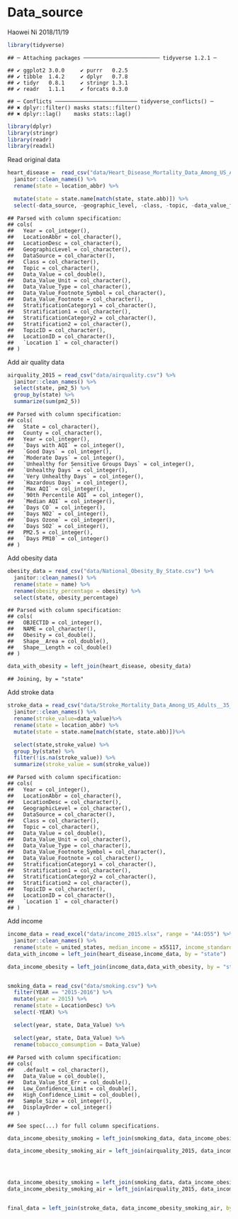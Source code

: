 Data\_source
================
Haowei Ni
2018/11/19

``` r
library(tidyverse)
```

    ## ─ Attaching packages ──────────────────────── tidyverse 1.2.1 ─

    ## ✔ ggplot2 3.0.0     ✔ purrr   0.2.5
    ## ✔ tibble  1.4.2     ✔ dplyr   0.7.8
    ## ✔ tidyr   0.8.1     ✔ stringr 1.3.1
    ## ✔ readr   1.1.1     ✔ forcats 0.3.0

    ## ─ Conflicts ────────────────────────── tidyverse_conflicts() ─
    ## ✖ dplyr::filter() masks stats::filter()
    ## ✖ dplyr::lag()    masks stats::lag()

``` r
library(dplyr)
library(stringr)
library(readr)
library(readxl)
```

Read original data

``` r
heart_disease =  read_csv("data/Heart_Disease_Mortality_Data_Among_US_Adults__35___by_State_Territory_and_County.csv") %>%
  janitor::clean_names() %>%
  rename(state = location_abbr) %>%

  mutate(state = state.name[match(state, state.abb)]) %>% 
  select(-data_source, -geographic_level, -class, -topic, -data_value_footnote, -data_value_footnote_symbol, -topic_id, -stratification2, -location_id, -stratification1 ) 
```

    ## Parsed with column specification:
    ## cols(
    ##   Year = col_integer(),
    ##   LocationAbbr = col_character(),
    ##   LocationDesc = col_character(),
    ##   GeographicLevel = col_character(),
    ##   DataSource = col_character(),
    ##   Class = col_character(),
    ##   Topic = col_character(),
    ##   Data_Value = col_double(),
    ##   Data_Value_Unit = col_character(),
    ##   Data_Value_Type = col_character(),
    ##   Data_Value_Footnote_Symbol = col_character(),
    ##   Data_Value_Footnote = col_character(),
    ##   StratificationCategory1 = col_character(),
    ##   Stratification1 = col_character(),
    ##   StratificationCategory2 = col_character(),
    ##   Stratification2 = col_character(),
    ##   TopicID = col_character(),
    ##   LocationID = col_character(),
    ##   `Location 1` = col_character()
    ## )

Add air quality data

``` r
airquality_2015 = read_csv("data/airquality.csv") %>%
  janitor::clean_names() %>%
  select(state, pm2_5) %>% 
  group_by(state) %>% 
  summarize(sum(pm2_5))
```

    ## Parsed with column specification:
    ## cols(
    ##   State = col_character(),
    ##   County = col_character(),
    ##   Year = col_integer(),
    ##   `Days with AQI` = col_integer(),
    ##   `Good Days` = col_integer(),
    ##   `Moderate Days` = col_integer(),
    ##   `Unhealthy for Sensitive Groups Days` = col_integer(),
    ##   `Unhealthy Days` = col_integer(),
    ##   `Very Unhealthy Days` = col_integer(),
    ##   `Hazardous Days` = col_integer(),
    ##   `Max AQI` = col_integer(),
    ##   `90th Percentile AQI` = col_integer(),
    ##   `Median AQI` = col_integer(),
    ##   `Days CO` = col_integer(),
    ##   `Days NO2` = col_integer(),
    ##   `Days Ozone` = col_integer(),
    ##   `Days SO2` = col_integer(),
    ##   PM2.5 = col_integer(),
    ##   `Days PM10` = col_integer()
    ## )

Add obesity data

``` r
obesity_data = read_csv("data/National_Obesity_By_State.csv") %>%
  janitor::clean_names() %>%
  rename(state = name) %>%
  rename(obesity_percentage = obesity) %>%
  select(state, obesity_percentage) 
```

    ## Parsed with column specification:
    ## cols(
    ##   OBJECTID = col_integer(),
    ##   NAME = col_character(),
    ##   Obesity = col_double(),
    ##   Shape__Area = col_double(),
    ##   Shape__Length = col_double()
    ## )

``` r
data_with_obesity = left_join(heart_disease, obesity_data)
```

    ## Joining, by = "state"

Add stroke data

``` r
stroke_data = read_csv("data/Stroke_Mortality_Data_Among_US_Adults__35___by_State_Territory_and_County.csv") %>%
  janitor::clean_names() %>%
  rename(stroke_value=data_value)%>%
  rename(state = location_abbr) %>%
  mutate(state = state.name[match(state, state.abb)])%>%

  select(state,stroke_value) %>% 
  group_by(state) %>% 
  filter(!is.na(stroke_value)) %>% 
  summarize(stroke_value = sum(stroke_value)) 
```

    ## Parsed with column specification:
    ## cols(
    ##   Year = col_integer(),
    ##   LocationAbbr = col_character(),
    ##   LocationDesc = col_character(),
    ##   GeographicLevel = col_character(),
    ##   DataSource = col_character(),
    ##   Class = col_character(),
    ##   Topic = col_character(),
    ##   Data_Value = col_double(),
    ##   Data_Value_Unit = col_character(),
    ##   Data_Value_Type = col_character(),
    ##   Data_Value_Footnote_Symbol = col_character(),
    ##   Data_Value_Footnote = col_character(),
    ##   StratificationCategory1 = col_character(),
    ##   Stratification1 = col_character(),
    ##   StratificationCategory2 = col_character(),
    ##   Stratification2 = col_character(),
    ##   TopicID = col_character(),
    ##   LocationID = col_character(),
    ##   `Location 1` = col_character()
    ## )

Add income

``` r
income_data = read_excel("data/income_2015.xlsx", range = "A4:D55") %>%
  janitor::clean_names() %>%
  rename(state = united_states, median_income = x55117, income_standard_error = x253) 
data_with_income = left_join(heart_disease,income_data, by = "state")
```

``` r
data_income_obesity = left_join(income_data,data_with_obesity, by = "state")


smoking_data = read_csv("data/smoking.csv") %>% 
  filter(YEAR == "2015-2016") %>% 
  mutate(year = 2015) %>% 
  rename(state = LocationDesc) %>% 
  select(-YEAR) %>% 

  select(year, state, Data_Value) %>% 

  select(year, state, Data_Value) %>% 
  rename(tobacco_comsumption = Data_Value)
```

    ## Parsed with column specification:
    ## cols(
    ##   .default = col_character(),
    ##   Data_Value = col_double(),
    ##   Data_Value_Std_Err = col_double(),
    ##   Low_Confidence_Limit = col_double(),
    ##   High_Confidence_Limit = col_double(),
    ##   Sample_Size = col_integer(),
    ##   DisplayOrder = col_integer()
    ## )

    ## See spec(...) for full column specifications.

``` r
data_income_obesity_smoking = left_join(smoking_data, data_income_obesity, by = "state")

data_income_obesity_smoking_air = left_join(airquality_2015, data_income_obesity_smoking, by = "state")




data_income_obesity_smoking = left_join(smoking_data, data_income_obesity, by = "state")
data_income_obesity_smoking_air = left_join(airquality_2015, data_income_obesity_smoking, by = "state")


final_data = left_join(stroke_data, data_income_obesity_smoking_air, by = "state")
```

